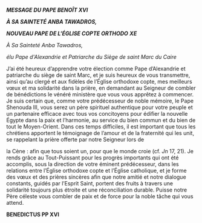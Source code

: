 ***MESSAGE DU PAPE BENOÎT XVI***

***À SA SAINTETÉ ANBA TAWADROS,***

***NOUVEAU PAPE DE L'ÉGLISE COPTE ORTHODO*** ***XE***

*À* *Sa Sainteté Anba Tawadros,*

*élu Pape d'Alexandrie et Patriarche du Siège de saint Marc du Caire*

J’ai été heureux d’apprendre votre élection comme Pape d’Alexandrie et patriarche du siège de saint Marc, et je suis heureux de vous transmettre, ainsi qu’au clergé et aux fidèles de l’Église orthodoxe copte, mes meilleurs vœux et ma solidarité dans la prière, en demandant au Seigneur de combler de bénédictions le vénéré ministère que vous vous apprêtez à commencer. Je suis certain que, comme votre prédécesseur de noble mémoire, le Pape Shenouda III, vous serez un père spirituel authentique pour votre peuple et un partenaire efficace avec tous vos concitoyens pour édifier la nouvelle Égypte dans la paix et l’harmonie, au service du bien commun et du bien de tout le Moyen-Orient. Dans ces temps difficiles, il est important que tous les chrétiens apportent le témoignage de l’amour et de la fraternité qui les unit, se rappelant la prière offerte par notre Seigneur lors de

la Cène
: afin que tous soient un, pour que le monde croie (cf. *Jn* 17, 21). Je rends grâce au Tout-Puissant pour les progrès importants qui ont été accomplis, sous la direction de votre éminent prédécesseur, dans les relations entre l’Église orthodoxe copte et l’Église catholique, et je forme des vœux et des prières sincères afin que notre amitié et notre dialogue constants, guidés par l’Esprit Saint, portent des fruits à travers une solidarité toujours plus étroite et une réconciliation durable. Puisse notre Père céleste vous combler de paix et de force pour la noble tâche qui vous attend.

**BENEDICTUS PP XVI**